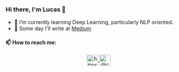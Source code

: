 ### Hi there, I'm Lucas 👋

- 🌱 I’m currently learning Deep Learning, particularly NLP oriented.
-  📝 Some day I'll write at [Medium](https://medium.com/@lucasdfrancesca)

<!--
### Blog posts
-->

#### 📫 How to reach me:
<p align="center">
<a href="https://www.linkedin.com/in/lucas-de-francesca/" target="blank"><img align="center" src="https://cdn.jsdelivr.net/npm/simple-icons@3.0.1/icons/linkedin.svg" alt="https://www.linkedin.com/in/lucas-de-francesca/" height="30" width="30"/>
</a>
<a href="https://medium.com/@lucasdfrancesca" target="blank"><img align="center" src="https://cdn.jsdelivr.net/npm/simple-icons@3.0.1/icons/medium.svg" alt="@charlespierse" height="30" width="30"/>
</a>
</p>
